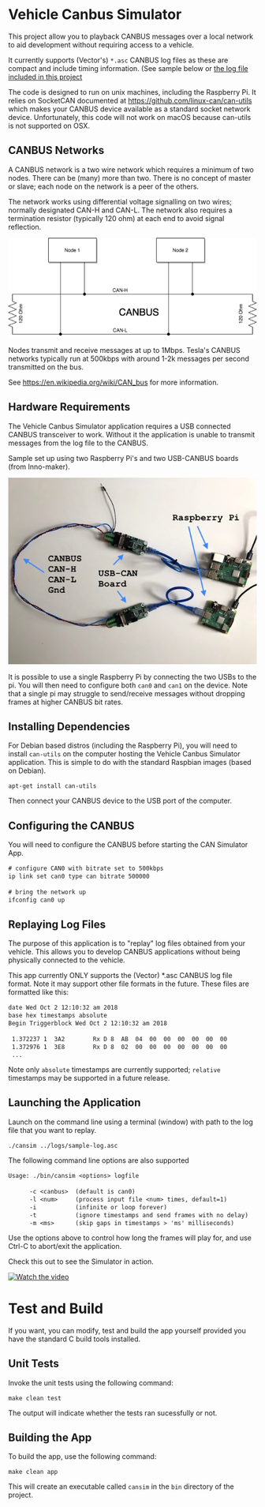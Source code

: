 # Vehicle Canbus Simulator
This project allow you to playback CANBUS messages over a local network to aid development without requiring access to a vehicle.

It currently supports (Vector's) `*.asc` CANBUS log files as these are compact and include timing information. (See sample below or [the log file included in this project](./logs/sample-log.asc)

The code is designed to run on unix machines, including the Raspberry Pi. It relies on SocketCAN documented at https://github.com/linux-can/can-utils which makes your CANBUS device available as a standard socket network device. Unfortunately, this code will not work on macOS because can-utils is not supported on OSX.

## CANBUS Networks
A CANBUS network is a two wire network which requires a minimum of two nodes. There can be (many) more than two. There is no concept of master or slave; each node on the network is a peer of the others.

The network works using differential voltage signalling on two wires; normally designated CAN-H and CAN-L. The network also requires a termination resistor (typically 120 ohm) at each end to avoid signal reflection.

![](./doc/basic-canbus.png "Basic CANBUS network")

Nodes transmit and receive messages at up to 1Mbps. Tesla's CANBUS networks typically run at 500kbps with around 1-2k messages per second transmitted on the bus.

See https://en.wikipedia.org/wiki/CAN_bus for more information.

## Hardware Requirements
The Vehicle Canbus Simulator application requires a USB connected CANBUS transceiver to work. Without it the application is unable to transmit messages from the log file to the CANBUS.

Sample set up using two Raspberry Pi's and two USB-CANBUS boards (from Inno-maker).

![](./doc/CanBus-Setup.jpg "Canbus setup")

It is possible to use a single Raspberry Pi by connecting the two USBs to the pi. You will then need to configure both `can0` and `can1` on the device. Note that a single pi may struggle to send/receive messages without dropping frames at higher CANBUS bit rates.

## Installing Dependencies
For Debian based distros (including the Raspberry Pi), you will need to install `can-utils` on the computer hosting the Vehicle Canbus Simulator application. This is simple to do with the standard Raspbian images (based on Debian).

```
apt-get install can-utils
```

Then connect your CANBUS device to the USB port of the computer.

## Configuring the CANBUS

You will need to configure the CANBUS before starting the CAN Simulator App. 

```
# configure CAN0 with bitrate set to 500kbps
ip link set can0 type can bitrate 500000

# bring the network up
ifconfig can0 up
```

## Replaying Log Files

The purpose of this application is to "replay" log files obtained from your vehicle. This allows you to develop CANBUS applications without being physically connected to the vehicle.

This app currently ONLY supports the (Vector) *.asc CANBUS log file format. Note it may support other file formats in the future. These files are formatted like this:

```
date Wed Oct 2 12:10:32 am 2018
base hex timestamps absolute
Begin Triggerblock Wed Oct 2 12:10:32 am 2018

 1.372237 1  3A2        Rx D 8  AB  04  00  00  00  00  00  00
 1.372976 1  3E8        Rx D 8  02  00  00  00  00  00  00  00
 ...
```

Note only `absolute` timestamps are currently supported; `relative` timestamps may be supported in a future release.

## Launching the Application

Launch on the command line using a terminal (window) with path to the log file that you want to replay.

```
./cansim ../logs/sample-log.asc
```

The following command line options are also supported

```
Usage: ./bin/cansim <options> logfile

      -c <canbus>  (default is can0)
      -l <num>     (process input file <num> times, default=1)
      -i           (infinite or loop forever)
      -t           (ignore timestamps and send frames with no delay)
      -m <ms>      (skip gaps in timestamps > 'ms' milliseconds)
```

Use the options above to control how long the frames will play for, and use Ctrl-C to abort/exit the application.

Check this out to see the Simulator in action.

[![Watch the video](https://i.vimeocdn.com/video/931838566_1280x720.jpg)](https://player.vimeo.com/video/442717525)


# Test and Build
If you want, you can modify, test and build the app yourself provided you have the standard C build tools installed.

## Unit Tests

Invoke the unit tests using the following command:

```
make clean test
```
The output will indicate whether the tests ran sucessfully or not.

## Building the App

To build the app, use the following command:

```
make clean app
```

This will create an executable called `cansim` in the `bin` directory of the project.